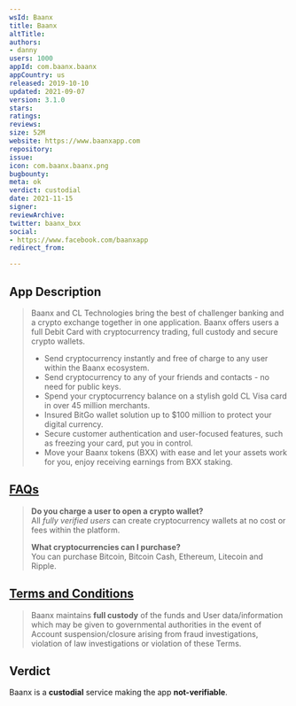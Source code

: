 ```yaml
---
wsId: Baanx
title: Baanx
altTitle: 
authors:
- danny
users: 1000
appId: com.baanx.baanx
appCountry: us
released: 2019-10-10
updated: 2021-09-07
version: 3.1.0
stars: 
ratings: 
reviews: 
size: 52M
website: https://www.baanxapp.com
repository: 
issue: 
icon: com.baanx.baanx.png
bugbounty: 
meta: ok
verdict: custodial
date: 2021-11-15
signer: 
reviewArchive: 
twitter: baanx_bxx
social:
- https://www.facebook.com/baanxapp
redirect_from: 

---
```


## App Description

> Baanx and CL Technologies bring the best of challenger banking and a crypto exchange together in one application. Baanx offers users a full Debit Card with cryptocurrency trading, full custody and secure crypto wallets.
>
> - Send cryptocurrency instantly and free of charge to any user within the Baanx ecosystem.
> - Send cryptocurrency to any of your friends and contacts - no need for public keys.
> - Spend your cryptocurrency balance on a stylish gold CL Visa card in over 45 million merchants.
> - Insured BitGo wallet solution up to $100 million to protect your digital currency.
> - Secure customer authentication and user-focused features, such as freezing your card, put you in control.
> - Move your Baanx tokens (BXX) with ease and let your assets work for you, enjoy receiving earnings from BXX staking.

## [FAQs](https://www.baanxapp.com/faq)

> **Do you charge a user to open a crypto wallet?** <br>
All _fully verified users_ can create cryptocurrency wallets at no cost or fees within the platform.
>
> **What cryptocurrencies can I purchase?** <br>
You can purchase Bitcoin, Bitcoin Cash, Ethereum, Litecoin and Ripple.

## [Terms and Conditions](https://www.baanxapp.com/terms-conditions)

> Baanx maintains **full custody** of the funds and User data/information which may be given to governmental authorities in the event of Account suspension/closure arising from fraud investigations, violation of law investigations or violation of these Terms.

## Verdict

Baanx is a **custodial** service making the app **not-verifiable**.
